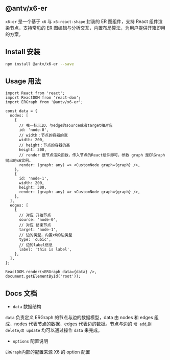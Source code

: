 ## @antv/x6-er

`x6-er` 是一个基于 `x6` 与 `x6-react-shape` 封装的 ER 图组件，支持 React 组件渲染节点，支持常见的 ER 图编辑与分析交互，内置布局算法，为用户提供开箱即用的方案。

## Install 安装

```bash
npm install @antv/x6-er --save
```

## Usage 用法

```tsx
import React from 'react';
import ReactDOM from 'react-dom';
import ERGraph from '@antv/x6-er';

const data = {
  nodes: [
    {
      // 唯一标示ID，与edge的source或者target相对应
      id: 'node-0',
      // width：节点的容器的宽
      width: 200,
      // height：节点的容器的高
      height: 300,
      // render 是节点渲染函数，传入节点的React组件即可，参数 graph 是ERGraph 抛出的x6实例。
      render: (graph: any) => <CustomNode graph={graph} />,
    },
    {
      id: 'node-1',
      width: 200,
      height: 300,
      render: (graph: any) => <CustomNode graph={graph} />,
    },
  ],
  edges: [
    {
      // 对应 开始节点
      source: 'node-0',
      // 对应 结束节点
      target: 'node-1',
      // 边的类型，内置x6的边类型
      type: 'cubic',
      // 边的label信息
      label: 'this is label',
    },
  ],
};

ReactDOM.render(<ERGraph data={data} />, document.getElementById('root'));
```

## Docs 文档

- `data` 数据结构

`data` 负责定义 ERGraph 的节点与边的数据模型，data 由 nodes 和 edges 组成，nodes 代表节点的数据，edges 代表边的数据。节点与边的 `增 add`,`删 delete`,`改 update` 均可以通过操作 `data` 来完成。

- `options` 配置说明

`ERGraph`内部的配置来源 X6 的 option 配置
